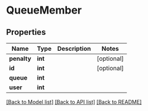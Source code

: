 # QueueMember

## Properties
Name | Type | Description | Notes
------------ | ------------- | ------------- | -------------
**penalty** | **int** |  | [optional] 
**id** | **int** |  | [optional] 
**queue** | **int** |  | 
**user** | **int** |  | 

[[Back to Model list]](../README.md#documentation-for-models) [[Back to API list]](../README.md#documentation-for-api-endpoints) [[Back to README]](../README.md)


